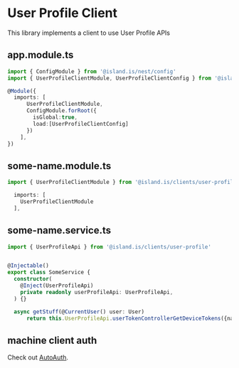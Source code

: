 # User Profile Client

This library implements a client to use User Profile APIs

## app.module.ts

```typescript
import { ConfigModule } from '@island.is/nest/config'
import { UserProfileClientModule, UserProfileClientConfig } from '@island.is/clients/user-profile'

@Module({
  imports: [
      UserProfileClientModule,
      ConfigModule.forRoot({
        isGlobal:true,
        load:[UserProfileClientConfig]
      })
    ],
})
```

## some-name.module.ts

```typescript
import { UserProfileClientModule } from '@island.is/clients/user-profile'

  imports: [
    UserProfileClientModule
  ],
```

## some-name.service.ts

```typescript
import { UserProfileApi } from '@island.is/clients/user-profile'


@Injectable()
export class SomeService {
  constructor(
    @Inject(UserProfileApi)
    private readonly userProfileApi: UserProfileApi,
  ) {}

  async getStuff(@CurrentUser() user: User)
      return this.UserProfileApi.userTokenControllerGetDeviceTokens({nationalId:user.nationalId})

```

## machine client auth

Check out [AutoAuth](https://github.com/island-is/island.is/pull/6057).
